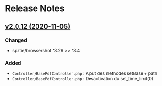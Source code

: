 # Release Notes

## [v2.0.12 (2020-11-05)](https://svn.tigreblanc.fr/presstify-plugins/pdf/tags/2.0.12...v2.0.12)

### Changed

- spatie/browsershot ^3.29 >> ^3.4

### Added

- `Controller/BasePdfController.php` : Ajout des méthodes setBase + path
- `Controller/BasePdfController.php` :  Désactivation du set_time_limit(0)
